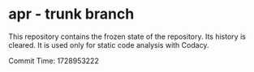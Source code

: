 # apr - trunk branch

This repository contains the frozen state of the repository.
Its history is cleared. It is used only for static code
analysis with Codacy.

Commit Time: 1728953222